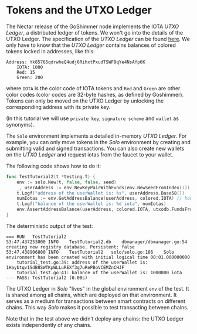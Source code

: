 # Tokens and the UTXO Ledger

The Nectar release of the GoShimmer node implements the IOTA _UTXO Ledger_, a
distributed ledger of tokens. We won't go into the details of the UTXO Ledger.
The specification of the _UTXO Ledger_ can be found [here](https://goshimmer.docs.iota.org/docs/protocol_specification/ledgerstate/).
We only have to know that the _UTXO Ledger_ contains balances of colored tokens locked in
addresses, like this:

```log
Address: Yk85765qdrwheQ4udj6RihxtPxudTSWF9qYe4NsAfp6K
    IOTA: 1000
    Red: 15
    Green: 200
```

where `IOTA` is the color code of IOTA tokens and `Red` and `Green` are other
color codes (color codes are 32-byte hashes, as defined by Goshimmer).
Tokens can only be moved on the UTXO Ledger by unlocking the corresponding
address with its private key.

(In this tutorial we will use `private key`, `signature scheme` and `wallet` as
synonyms).

The `Solo` environment implements a detailed in-memory _UTXO Ledger_. For example,
you can only move tokens in the _Solo_ environment by creating and submitting
valid and signed transactions. You can also create new wallets on the _UTXO
Ledger_ and request iotas from the faucet to your wallet.

The following code shows how to do it:

```go
func TestTutorial2(t *testing.T) {
	env := solo.New(t, false, false, seed)
	_, userAddress := env.NewKeyPairWithFunds(env.NewSeedFromIndex(1))
	t.Logf("address of the userWallet is: %s", userAddress.Base58())
	numIotas := env.GetAddressBalance(userAddress, colored.IOTA) // how many iotas the address contains
	t.Logf("balance of the userWallet is: %d iota", numIotas)
	env.AssertAddressBalance(userAddress, colored.IOTA, utxodb.FundsFromFaucetAmount)
}
```

The deterministic output of the test:

```
=== RUN   TestTutorial2
53:47.437253000	INFO	TestTutorial2.db	dbmanager/dbmanager.go:54	creating new registry database. Persistent: false
53:47.438906800	INFO	TestTutorial2	solo/solo.go:166	Solo environment has been created with initial logical time 00:01.000000000
    tutorial_test.go:39: address of the userWallet is: 1Haybtqv1SdB8SWTKpWLLuREXf3q7uRePBoVCEMZnCHJF
    tutorial_test.go:41: balance of the userWallet is: 1000000 iota
--- PASS: TestTutorial2 (0.00s)
```

The UTXO Ledger in _Solo_ "lives" in the global environment `env` of the test.
It is shared among all chains, which are deployed on that environment. It serves as a
medium for transactions between smart contracts on different chains. This way
_Solo_ makes it possible to test transacting between chains.

Note that in the test above we didn’t deploy any chains: the UTXO Ledger exists
independently of any chains.
